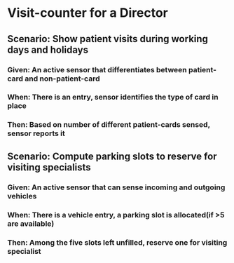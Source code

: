 # Visit-counter for a Director

## Scenario: Show patient visits during working days and holidays

### Given: An active sensor that differentiates between patient-card and non-patient-card

### When: There is an entry, sensor identifies the type of card in place

### Then: Based on number of different patient-cards sensed, sensor reports it

## Scenario: Compute parking slots to reserve for visiting specialists

### Given: An active sensor that can sense incoming and outgoing vehicles

### When: There is a vehicle entry, a parking slot is allocated(if >5 are available)

### Then: Among the five slots left unfilled, reserve one for visiting specialist
